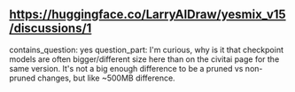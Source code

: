 ## https://huggingface.co/LarryAIDraw/yesmix_v15/discussions/1

contains_question: yes
question_part: I'm curious, why is it that checkpoint models are often bigger/different size here than on the civitai page for the same version. It's not a big enough difference to be a pruned vs non-pruned changes, but like ~500MB difference.